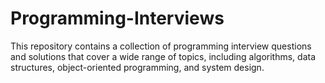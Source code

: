 # Programming-Interviews
This repository contains a collection of programming interview questions and solutions that cover a wide range of topics, including algorithms, data structures, object-oriented programming, and system design.

